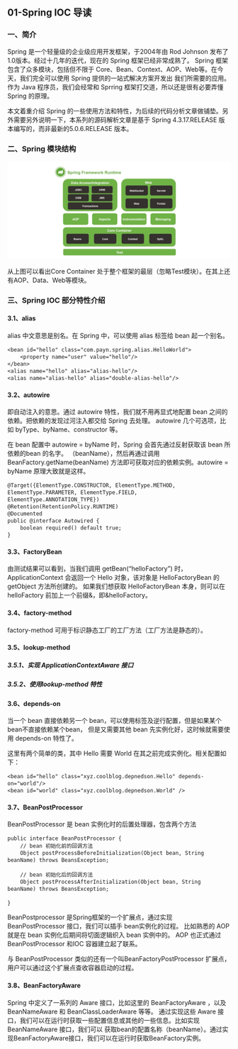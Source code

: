 ## 01-Spring IOC 导读


### 一、简介
Spring 是一个轻量级的企业级应用开发框架，于2004年由 Rod Johnson 发布了1.0版本。经过十几年的迭代，现在的 Spring 框架已经非常成熟了。
Spring 框架包含了众多模块，包括但不限于 Core、Bean、Context、AOP、Web等。在今天，我们完全可以使用 Spring 提供的一站式解决方案开发出
我们所需要的应用。作为 Java 程序员，我们会经常和 Sprring 框架打交道，所以还是很有必要弄懂Spring 的原理。

本文着重介绍 Spring 的一些使用方法和特性，为后续的代码分析文章做铺垫。另外需要另外说明一下，本系列的源码解析文章是基于 Spring 4.3.17.RELEASE
版本编写的，而非最新的5.0.6.RELEASE 版本。


### 二、Spring 模块结构
![pic](./images/spring-01.png)

从上图可以看出Core Container 处于整个框架的最层（忽略Test模块）。在其上还有AOP、Data、Web等模块。

### 三、Spring IOC 部分特性介绍 

#### 3.1、alias
alias 中文意思是别名。在 Spring 中，可以使用 alias 标签给 bean 起一个别名。
```
<bean id="hello" class="com.payn.spring.alias.HelloWorld">
    <property name="user" value="hello"/>
</bean>
<alias name="hello" alias="alias-hello"/>
<alias name="alias-hello" alias="double-alias-hello"/>
```

#### 3.2、autowire
即自动注入的意思。通过 autowire 特性，我们就不用再显式地配置 bean 之间的依赖。把依赖的发现过河注入都交给 Spring 去处理。
autowire 几个可选项，比如 byType、byName、constructor 等。

在 bean 配置中 autowire = byName 时，Spring 会首先通过反射获取该 bean 所依赖的bean 的名字。
（beanName），然后再通过调用 BeanFactory.getName(beanName) 方法即可获取对应的依赖实例。autowire = byName 原理大致就是这样。

```
@Target({ElementType.CONSTRUCTOR, ElementType.METHOD, ElementType.PARAMETER, ElementType.FIELD, ElementType.ANNOTATION_TYPE})
@Retention(RetentionPolicy.RUNTIME)
@Documented
public @interface Autowired {
    boolean required() default true;
}
```

#### 3.3、FactoryBean

由测试结果可以看到，当我们调用 getBean(“helloFactory”) 时，ApplicationContext 会返回一个 Hello 对象，该对象是 HelloFactoryBean 的 getObject 方法所创建的。
如果我们想获取 HelloFactoryBean 本身，则可以在 helloFactory 前加上一个前缀&，即&helloFactory。


#### 3.4、factory-method

factory-method 可用于标识静态工厂的工厂方法（工厂方法是静态的）。


#### 3.5、lookup-method

##### 3.5.1、实现 ApplicationContextAware 接口

##### 3.5.2、使用lookup-method 特性


#### 3.6、depends-on
当一个 bean 直接依赖另一个 bean，可以使用</ref>标签及逆行配置，但是如果某个bean不直接依赖某个bean，
但是又需要其他 bean 先实例化好，这时候就需要使用 depends-on 特性了。

这里有两个简单的类，其中 Hello 需要 World 在其之前完成实例化。相关配置如下：
```
<bean id="hello" class="xyz.coolblog.depnedson.Hello" depends-on="world"/>
<bean id="world" class="xyz.coolblog.depnedson.World" />
```

#### 3.7、BeanPostProcessor
BeanPostProcessor 是 bean  实例化时的后置处理器，包含两个方法
```
public interface BeanPostProcessor {
    // bean 初始化前的回调方法
    Object postProcessBeforeInitialization(Object bean, String beanName) throws BeansException;

    // bean 初始化后的回调方法    
    Object postProcessAfterInitialization(Object bean, String beanName) throws BeansException;

}
```
BeanPostprocessor 是Spring框架的一个扩展点，通过实现 BeanPostProcessor 接口，我们可以插手 bean实例化的过程。
比如熟悉的 AOP 就是在 bean 实例化后期间将切面逻辑织入 bean 实例中的。
AOP 也正式通过 BeanPostProcessor 和IOC 容器建立起了联系。

与 BeanPostProcessor 类似的还有一个叫BeanFactoryPostProcessor 扩展点，用户可以通过这个扩展点查收容器启动的过程。


#### 3.8、BeanFactoryAware
Spring 中定义了一系列的 Aware 接口，比如这里的 BeanFactoryAware ，以及BeanNameAware 和 BeanClassLoaderAware 等等。
通过实现这些 Aware 接口，我们可以在运行时获取一些配置信息或其他的一些信息。比如实现 BeanNameAware 接口，我们可以
获取bean的配置名称（beanName）。通过实现BeanFactoryAware接口，我们可以在运行时获取BeanFactory实例。



